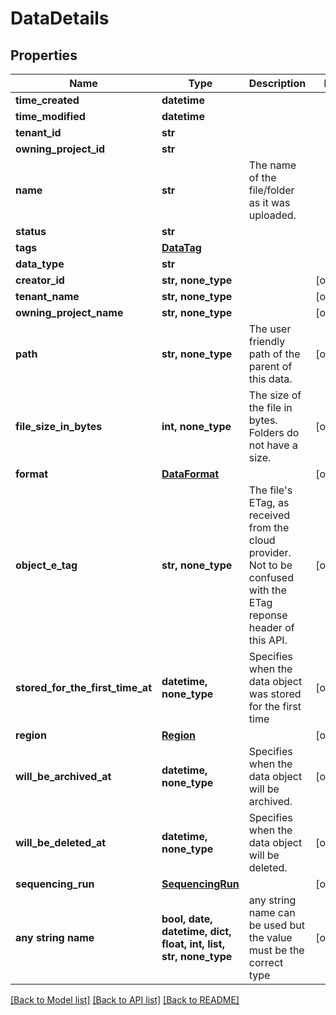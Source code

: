 # DataDetails


## Properties
Name | Type | Description | Notes
------------ | ------------- | ------------- | -------------
**time_created** | **datetime** |  | 
**time_modified** | **datetime** |  | 
**tenant_id** | **str** |  | 
**owning_project_id** | **str** |  | 
**name** | **str** | The name of the file/folder as it was uploaded. | 
**status** | **str** |  | 
**tags** | [**DataTag**](DataTag.md) |  | 
**data_type** | **str** |  | 
**creator_id** | **str, none_type** |  | [optional] 
**tenant_name** | **str, none_type** |  | [optional] 
**owning_project_name** | **str, none_type** |  | [optional] 
**path** | **str, none_type** | The user friendly path of the parent of this data. | [optional] 
**file_size_in_bytes** | **int, none_type** | The size of the file in bytes. Folders do not have a size. | [optional] 
**format** | [**DataFormat**](DataFormat.md) |  | [optional] 
**object_e_tag** | **str, none_type** | The file&#39;s ETag, as received from the cloud provider. Not to be confused with the ETag reponse header of this API. | [optional] 
**stored_for_the_first_time_at** | **datetime, none_type** | Specifies when the data object was stored for the first time | [optional] 
**region** | [**Region**](Region.md) |  | [optional] 
**will_be_archived_at** | **datetime, none_type** | Specifies when the data object will be archived. | [optional] 
**will_be_deleted_at** | **datetime, none_type** | Specifies when the data object will be deleted. | [optional] 
**sequencing_run** | [**SequencingRun**](SequencingRun.md) |  | [optional] 
**any string name** | **bool, date, datetime, dict, float, int, list, str, none_type** | any string name can be used but the value must be the correct type | [optional]

[[Back to Model list]](../README.md#documentation-for-models) [[Back to API list]](../README.md#documentation-for-api-endpoints) [[Back to README]](../README.md)



